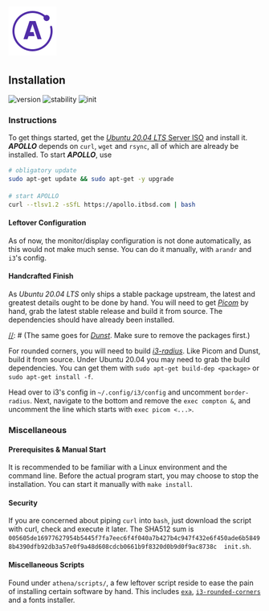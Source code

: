 # ![Apollo Logo](athena/docs/apollo_logo.png)

## Installation

![version](https://img.shields.io/badge/version-v2.0.0-1A1D23.svg) ![stability](https://img.shields.io/badge/stability-unstable-FBB444.svg) ![init](https://img.shields.io/badge/init-v0.1.4-2B303B.svg)

[//]: # (Explains the installation process of APOLLO)
[//]: # (version 0.1.4)

### Instructions

To get things started, get the [_Ubuntu 20.04 LTS_ Server ISO](https://ubuntu.com/download/server) and install it. ***APOLLO*** depends on `curl`, `wget` and `rsync`, all of which are already be installed. To start ***APOLLO***, use

``` BASH
# obligatory update
sudo apt-get update && sudo apt-get -y upgrade

# start APOLLO
curl --tlsv1.2 -sSfL https://apollo.itbsd.com | bash
```

#### Leftover Configuration

As of now, the monitor/display configuration is not done automatically, as this would not make much sense. You can do it manually, with `arandr` and `i3`'s config.

#### Handcrafted Finish

As _Ubuntu 20.04 LTS_ only ships a stable package upstream, the latest and greatest details ought to be done by hand. You will need to get [_Picom_](https://github.com/ibhagwan/picom) by hand, grab the latest stable release and build it from source. The dependencies should have already been installed.

[//]: # (The same goes for [_Dunst_](https://github.com/dunst-project/dunst). Make sure to remove the packages first.)

For rounded corners, you will need to build [_i3-radius_](https://github.com/terroo/i3-radius). Like Picom and Dunst, build it from source. Under Ubuntu 20.04 you may need to grab the build dependencies. You can get them with `sudo apt-get build-dep <package>` or `sudo apt-get install -f`.

Head over to i3's config in `~/.config/i3/config` and uncomment `border-radius`. Next, navigate to the bottom and remove the `exec compton &`, and uncomment the line which starts with `exec picom <...>`.

### Miscellaneous

#### Prerequisites & Manual Start

It is recommended to be familiar with a Linux environment and the command line. Before the actual program start, you may choose to stop the installation. You can start it manually with `make install`.

#### Security

If you are concerned about piping `curl` into `bash`, just download the script with curl, check and execute it later. The SHA512 sum is `005605de16977627954b5445f7fa7eec6f4f040a7b427b4c947f432e6f450ade6b58498b4390dfb92db3a57e0f9a48d608cdcb0661b9f8320d0b9d0f9ac8738c  init.sh`.

#### Miscellaneous Scripts

Found under `athena/scripts/`, a few leftover script reside to ease the pain of installing certain software by hand. This includes [`exa`](https://the.exa.website/), [`i3-rounded-corners`](https://github.com/terroo/i3-radius) and a fonts installer.
